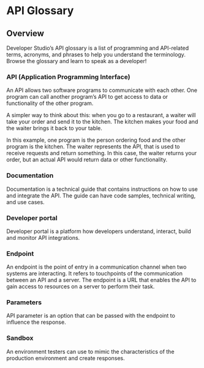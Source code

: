 # API Glossary
## Overview
Developer Studio’s API glossary is a list of programming and API-related terms, acronyms, and phrases to help you understand the terminology. Browse the glossary and learn to speak as a developer! 

### API (Application Programming Interface)
An API allows two software programs to communicate with each other. One program can call another program’s API to get access to data or functionality of the other program. 

A simpler way to think about this: when you go to a restaurant, a waiter will take your order and send it to the kitchen. The kitchen makes your food and the waiter brings it back to your table. 

In this example, one program is the person ordering food and the other program is the kitchen. The waiter represents the API, that is used to receive requests and return something. In this case, the waiter returns your order, but an actual API would return data or other functionality. 

### Documentation
Documentation is a technical guide that contains instructions on how to use and integrate the API. The guide can have code samples, technical writing, and use cases.  

### Developer portal
Developer portal is a platform how developers understand, interact, build and monitor API integrations. 

### Endpoint
An endpoint is the point of entry in a communication channel when two systems are interacting. It refers to touchpoints of the communication between an API and a server. The endpoint is a URL that enables the API to gain access to resources on a server to perform their task. 

### Parameters
API parameter is an option that can be passed with the endpoint to influence the response. 

### Sandbox
An environment testers can use to mimic the characteristics of the production environment and create responses. 
